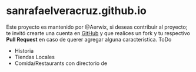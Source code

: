 # sanrafaelveracruz.github.io
Este proyecto es mantenido por @Aerwix, si deseas contribuir al proyecto; te invitó  crearte una cuenta en [GitHub](https://github.com/join) y que realices un fork y tu respectivo **Pull Request** en caso de querer agregar alguna caracteristica.
ToDo
- Historia
- Tiendas Locales
- Comida/Restaurants con directorio de 
